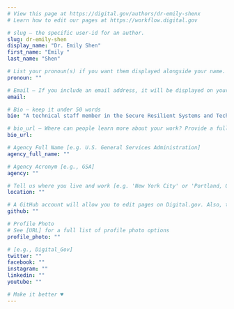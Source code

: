 ```yaml
---
# View this page at https://digital.gov/authors/dr-emily-shenx
# Learn how to edit our pages at https://workflow.digital.gov

# slug — the specific user-id for an author.
slug: dr-emily-shen
display_name: "Dr. Emily Shen"
first_name: "Emily "
last_name: "Shen"

# List your pronoun(s) if you want them displayed alongside your name. If blank, we'll use just your name. Learn more http://mypronouns.org
pronoun: ""

# Email — If you include an email address, it will be displayed on your profile page
email: 

# Bio — keep it under 50 words
bio: "A technical staff member in the Secure Resilient Systems and Technology Group at MIT Lincoln Laboratory. Her primary research interests lie in cryptography. She currently leads projects designing and developing secure multi-party computation technology for privacy-preserving collaboration. She has also worked on cryptographically secure database search and access control."

# bio_url — Where can people learn more about your work? Provide a full URL [e.g. 'https://www.example.gov/']
bio_url: 

# Agency Full Name [e.g. U.S. General Services Administration]
agency_full_name: ""

# Agency Acronym [e.g., GSA]
agency: ""

# Tell us where you live and work [e.g. 'New York City' or 'Portland, OR']
location: ""

# A GitHub account will allow you to edit pages on Digital.gov. Also, the image used in your GitHub account can be used to populate your digital.gov profile photo. Learn more about getting a Github account at [URL]
github: ""

# Profile Photo
# See [URL] for a full list of profile photo options
profile_photo: ""

# [e.g., Digital_Gov]
twitter: ""
facebook: ""
instagram: ""
linkedin: ""
youtube: ""

# Make it better ♥
---
```

